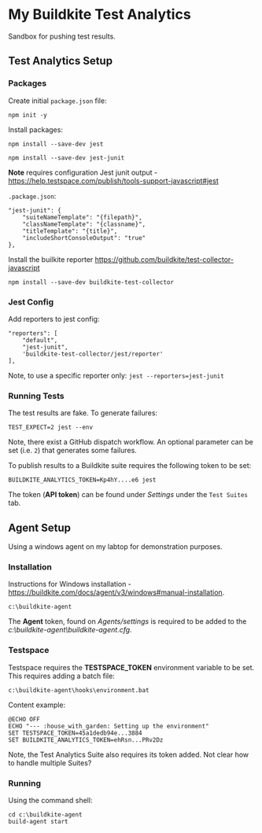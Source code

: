 # My Buildkite Test Analytics
Sandbox for pushing test results.

## Test Analytics Setup

### Packages

Create initial `package.json` file:
```
npm init -y
```

Install packages:

```
npm install --save-dev jest
```

```
npm install --save-dev jest-junit
```

**Note** requires configuration
Jest junit output - https://help.testspace.com/publish/tools-support-javascript#jest

`.package.json`:
```
"jest-junit": {
    "suiteNameTemplate": "{filepath}",
    "classNameTemplate": "{classname}",
    "titleTemplate": "{title}",
    "includeShortConsoleOutput": "true"
},
```

Install the builkite reporter https://github.com/buildkite/test-collector-javascript
```
npm install --save-dev buildkite-test-collector
```

### Jest Config
Add reporters to jest config:
```
"reporters": [
    "default",
    "jest-junit",
    'buildkite-test-collector/jest/reporter'
],
```

Note, to use a specific reporter only: `jest --reporters=jest-junit`

### Running Tests
The test results are fake. To generate failures:

`TEST_EXPECT=2 jest --env`

Note, there exist a GitHub dispatch workflow. An optional parameter can be set (i.e. `2`) that generates some failures.

To publish results to a Buildkite suite requires the following token to be set:

```
BUILDKITE_ANALYTICS_TOKEN=Kp4hY....e6 jest
```

The token (**API token**) can be found under *Settings* under the `Test Suites` tab.


## Agent Setup
Using a windows agent on my labtop for demonstration purposes.

### Installation

Instructions for Windows installation - https://buildkite.com/docs/agent/v3/windows#manual-installation.

```
c:\buildkite-agent
```

The **Agent** token, found on *Agents/settings* is required to be added to the *c:\buildkite-agent\buildkite-agent.cfg*.

### Testspace
Testspace requires the **TESTSPACE_TOKEN** environment variable to be set. This requires adding a batch file:

```
c:\buildkite-agent\hooks\environment.bat
```

Content example:
```
@ECHO OFF
ECHO "--- :house_with_garden: Setting up the environment"
SET TESTSPACE_TOKEN=45a1dedb94e...3884
SET BUILDKITE_ANALYTICS_TOKEN=ehRsn...PRv2Dz
```

Note, the Test Analytics Suite also requires its token added. Not clear how to handle multiple Suites?

### Running
Using the command shell:

```
cd c:\buildkite-agent
build-agent start
```